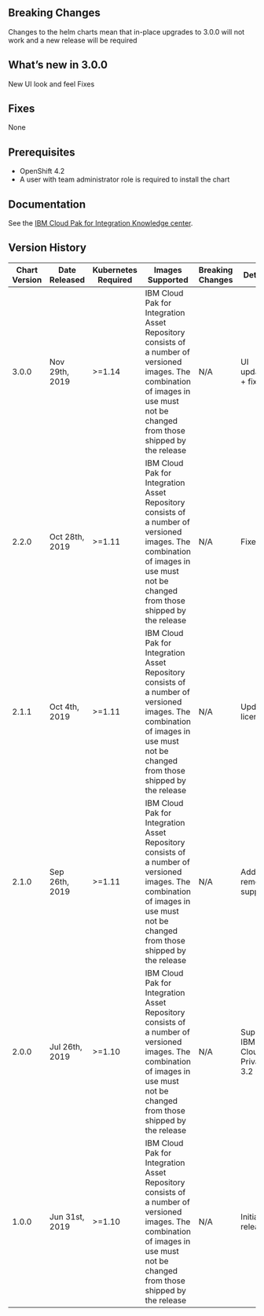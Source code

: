 ## Breaking Changes
Changes to the helm charts mean that in-place upgrades to 3.0.0 will not work and a new release will be required

## What’s new in 3.0.0
New UI look and feel 
Fixes

## Fixes
None

## Prerequisites
* OpenShift 4.2 
* A user with team administrator role is required to install the chart

## Documentation
See the [IBM Cloud Pak for Integration Knowledge center](https://www.ibm.com/support/knowledgecenter/SSGT7J).

## Version History
| Chart Version | Date Released  | Kubernetes Required | Images Supported                                                                                                                                                                | Breaking Changes | Details                       |
| ------------- | -------------- | ------------------- | ------------------------------------------------------------------------------------------------------------------------------------------------------------------------------- | ---------------- | ----------------------------- |
| 3.0.0         | Nov 29th, 2019 | \>=1.14            | IBM Cloud Pak for Integration Asset Repository consists of a number of versioned images. The combination of images in use must not be changed from those shipped by the release | N/A              | UI updates + fixes                         |
| 2.2.0         | Oct 28th, 2019 | \>=1.11             | IBM Cloud Pak for Integration Asset Repository consists of a number of versioned images. The combination of images in use must not be changed from those shipped by the release | N/A              | Fixes                         |
| 2.1.1         | Oct 4th, 2019  | \>=1.11             | IBM Cloud Pak for Integration Asset Repository consists of a number of versioned images. The combination of images in use must not be changed from those shipped by the release | N/A              | Updated license               |
| 2.1.0         | Sep 26th, 2019 | \>=1.11             | IBM Cloud Pak for Integration Asset Repository consists of a number of versioned images. The combination of images in use must not be changed from those shipped by the release | N/A              | Add Git remote support        |
| 2.0.0         | Jul 26th, 2019 | \>=1.10             | IBM Cloud Pak for Integration Asset Repository consists of a number of versioned images. The combination of images in use must not be changed from those shipped by the release | N/A              | Support IBM Cloud Private 3.2 |
| 1.0.0         | Jun 31st, 2019 | \>=1.10             | IBM Cloud Pak for Integration Asset Repository consists of a number of versioned images. The combination of images in use must not be changed from those shipped by the release | N/A              | Initial release               |
